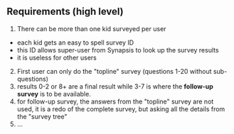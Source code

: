 ## Requirements (high level)

1. There can be more than one kid surveyed per user
  + each kid gets an easy to spell survey ID
  + this ID allows super-user from Synapsis to look up the survey results
  + it is useless for other users 
2. First user can only do the "topline" survey (questions 1-20 without sub-questions)
3. results 0-2 or 8+ are a final result while 3-7 is where the **follow-up survey** is to be available. 
4. for follow-up survey, the answers from the "topline" survey are not used, it is a redo of the complete survey, but asking all the details from the "survey tree"
5. ...
